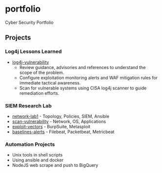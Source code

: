 # portfolio
Cyber Security Portfolio

## Projects
### Log4j Lessons Learned
* [log4j-vulnerability](https://github.com/robforee/log4j-vulnerability)
  * Review guidance, advisories and references to understand the scope of the problem.
  * Configure exploitation monitoring alerts and WAF mitigation rules for immediate tactical awareness.
  * Scan for vulnerable systems using CISA log4j scanner to guide remediation efforts.


### SIEM Research Lab
* [network-lab1](https://github.com/robforee/network-lab1) - Topology, Policies, SIEM, Ansible
* [scan-vulnerability](https://github.com/robforee/scan-vulnerability) - Network, OS, Applications
* [exploit-vectors](https://github.com/robforee/exploit-vectors) - BurpSuite, Metasploit
* [baselines-alerts](https://github.com/robforee/baselines-alerts) - Filebeat, Packetbeat, Metricbeat

### Automation Projects
* Unix tools in shell scripts
* Using ansible and docker 
* NodeJS web scrape and push to BigQuery
